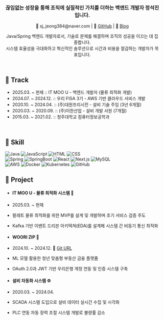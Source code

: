 <h3 align="center">끊임없는 성장을 통해 조직에 실질적인 가치를 더하는 백엔드 개발자 정석진입니다.</h3>
<p align="center">
 📧 sj_jeong384@naver.com | 
 🔗 <a href="https://github.com/Jeongseokjin">GitHub</a> | 
 📝 <a href="https://1223tjrwls.tistory.com">Blog</a>
</p>

<p align="center">
Java/Spring 백엔드 개발자로서, 기술로 문제를 해결하며 조직의 성공을 이끄는 데 집중합니다.<br>
시스템 효율성을 극대화하고 혁신적인 솔루션으로 시간과 비용을 절감하는 개발자가 목표입니다.
</p>

<br>

## 📌 Track
- 2025.03. ~ 현재 :: IT MOO U - 백엔드 개발자 (물류 최적화 개발)
- 2024.07. ~ 2024.12. :: 우리 FISA 3기 - AWS 기반 클라우드 서비스 개발
- 2020.10. ~ 2024.04. :: (주)대원프리시전 - 설비 기술 주임 (3년 6개월)
- 2020.03. ~ 2020.09. :: (주)이한산업 - 설비 개발 사원 (7개월)
- 2015.03. ~ 2021.02. :: 청주대학교 컴퓨터정보공학과
<br>

## 📌 Skill
![Java](https://img.shields.io/badge/java-%23ED8B00.svg?style=for-the-badge&logo=openjdk&logoColor=white)
![JavaScript](https://img.shields.io/badge/javascript-%23323330.svg?style=for-the-badge&logo=javascript&logoColor=%23F7DF1E)
![HTML](https://img.shields.io/badge/html-%23E34F26.svg?style=for-the-badge&logo=html5&logoColor=white)
![CSS](https://img.shields.io/badge/css-%231572B6.svg?style=for-the-badge&logo=css3&logoColor=white)
<br>
![Spring](https://img.shields.io/badge/spring-%236DB33F.svg?style=for-the-badge&logo=spring&logoColor=white)
![SpringBoot](https://img.shields.io/badge/springboot-%236DB33F.svg?style=for-the-badge&logo=springboot&logoColor=white)
![React](https://img.shields.io/badge/react-%2320232a.svg?style=for-the-badge&logo=react&logoColor=%2361DAFB)
![Next.js](https://img.shields.io/badge/Next-black?style=for-the-badge&logo=next.js&logoColor=white)
![MySQL](https://img.shields.io/badge/mysql-%2300f.svg?style=for-the-badge&logo=mysql&logoColor=white)
<br>
![AWS](https://img.shields.io/badge/AWS-%23FF9900.svg?style=for-the-badge&logo=amazon-aws&logoColor=white)
![Docker](https://img.shields.io/badge/docker-%230db7ed.svg?style=for-the-badge&logo=docker&logoColor=white)
![Kubernetes](https://img.shields.io/badge/kubernetes-%23326ce5.svg?style=for-the-badge&logo=kubernetes&logoColor=white)
![GitHub](https://img.shields.io/badge/github-%23121011.svg?style=for-the-badge&logo=github&logoColor=white)
<br>

## 📌 Project

- <h4>IT MOO U - 물류 최적화 시스템 🚛</h4>

 - 2025.03. ~ 현재
 - 팔레트 물류 최적화를 위한 MVP를 설계 및 개발하며 초기 서비스 검증 주도
 - Kafka 기반 이벤트 드리븐 아키텍쳐(EDA)를 설계해 시스템 간 비동기 통신 최적화

- <h4>WOORI ZIP 🏡</h4>

 - 2024.10. ~ 2024.12. 🔗 [Git URL](https://github.com/Jeongseokjin/woori-zip)
 - ML 모델 활용한 청년 맞춤형 부동산 금융 플랫폼
 - OAuth 2.0과 JWT 기반 우리은행 계정 연동 및 인증 시스템 구축

- <h4>설비 자동화 시스템 ⚙️</h4>

 - 2020.03. ~ 2024.04.
 - SCADA 시스템 도입으로 설비 데이터 실시간 수집 및 시각화
 - PLC 연동 자동 장력 조절 시스템 개발로 불량률 감소

<br>
